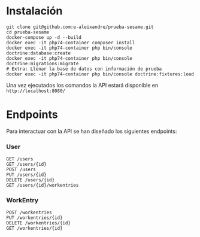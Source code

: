 # Instalación
```shell
git clone git@github.com:e-aleixandre/prueba-sesame.git
cd prueba-sesame
docker-compose up -d --build
docker exec -it php74-container composer install
docker exec -it php74-container php bin/console doctrine:database:create
docker exec -it php74-container php bin/console doctrine:migrations:migrate
# Extra: Llenar la base de datos con información de prueba
docker exec -it php74-container php bin/console doctrine:fixtures:load
```

Una vez ejecutados los comandos la API estará disponible en ``http://localhost:8080/``

# Endpoints
Para interactuar con la API se han diseñado los siguientes endpoints:

### User
```
GET /users
GET /users/{id}
POST /users
PUT /users/{id}
DELETE /users/{id}
GET /users/{id}/workentries
```

### WorkEntry
```
POST /workentries
PUT /workentries/{id}
DELETE /workentries/{id}
GET /workentries/{id}
```